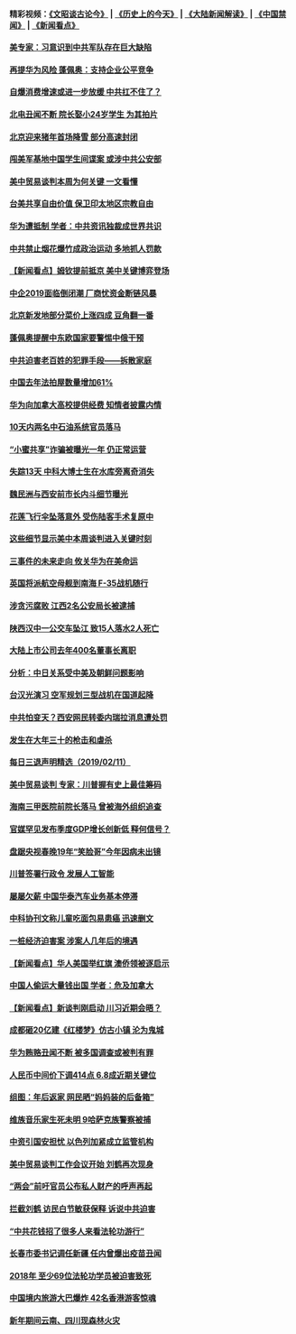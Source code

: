 #### 精彩视频：[《文昭谈古论今》](http://45.76.195.252/wenzhao) | [《历史上的今天》](http://45.76.195.252/today-in-history) | [《大陆新闻解读》](http://45.76.195.252/ntdtv-comedy) | [《中国禁闻》](http://45.76.195.252/ntdtv-news) | [《新闻看点》](http://45.76.195.252/news-insight) 

 #### [美专家：习意识到中共军队存在巨大缺陷](../pages/nsc413/n11040148.md?t=02121831) 

#### [再提华为风险 蓬佩奥：支持企业公平竞争](../pages/nsc413/n11040198.md?t=02121831) 

#### [自爆消费增速或进一步放缓 中共扛不住了？](../pages/nsc413/n11039950.md?t=02121831) 

#### [北电丑闻不断 院长娶小24岁学生 为其拍片](../pages/nsc413/n11040041.md?t=02121831) 

#### [北京迎来猪年首场降雪 部分高速封闭](../pages/nsc413/n11040077.md?t=02121831) 

#### [闯美军基地中国学生间谍案 或涉中共公安部](../pages/nsc413/n11040083.md?t=02121831) 

#### [美中贸易谈判本周为何关键 一文看懂](../pages/nsc413/n11040025.md?t=02121831) 

#### [台美共享自由价值 保卫印太地区宗教自由](../pages/nsc413/n11039742.md?t=02121831) 

#### [华为遭抵制 学者：中共资讯独裁成世界共识](../pages/nsc413/n11036950.md?t=02121831) 

#### [中共禁止烟花爆竹成政治运动 多地抓人罚款](../pages/nsc413/n11039701.md?t=02121831) 

#### [【新闻看点】姆钦提前抵京 美中关键博弈登场](../pages/nsc413/n11040007.md?t=02121831) 

#### [中企2019面临倒闭潮 厂商忧资金断链风暴](../pages/nsc413/n11038847.md?t=02121831) 

#### [北京新发地部分菜价上涨四成 豆角翻一番](../pages/nsc413/n11039338.md?t=02121831) 

#### [蓬佩奥提醒中东欧国家要警惕中俄干预](../pages/nsc413/n11039745.md?t=02121831) 

#### [中共迫害老百姓的犯罪手段——拆散家庭](../pages/nsc413/n11037647.md?t=02121831) 


#### [中国去年法拍屋数量增加61%](../pages/nsc413/n11039188.md?t=02121831) 

#### [华为向加拿大高校提供经费 知情者披露内情](../pages/nsc413/n11039329.md?t=02121831) 

#### [10天内两名中石油系统官员落马](../pages/nsc413/n11039418.md?t=02121831) 

#### [“小蜜共享”诈骗被曝光一年 仍正常运营](../pages/nsc413/n11039249.md?t=02121831) 

#### [失踪13天 中科大博士生在水库旁离奇消失](../pages/nsc413/n11039093.md?t=02121831) 

#### [魏民洲与西安前市长内斗细节曝光](../pages/nsc413/n11039060.md?t=02121831) 

#### [花莲飞行伞坠落意外 受伤陆客手术复原中](../pages/nsc413/n11039238.md?t=02121831) 

#### [这些细节显示美中本周谈判进入关键时刻](../pages/nsc413/n11038794.md?t=02121831) 

#### [三事件的未来走向 攸关华为在美命运](../pages/nsc413/n11038473.md?t=02121831) 

#### [英国将派航空母舰到南海 F-35战机随行](../pages/nsc413/n11039035.md?t=02121831) 

#### [涉贪污腐败 江西2名公安局长被逮捕](../pages/nsc413/n11039015.md?t=02121831) 

#### [陕西汉中一公交车坠江 致15人落水2人死亡](../pages/nsc413/n11038717.md?t=02121831) 

#### [大陆上市公司去年400名董事长离职](../pages/nsc413/n11038684.md?t=02121831) 

#### [分析：中日关系受中美及朝鲜问题影响](../pages/nsc413/n11038742.md?t=02121831) 

#### [台汉光演习 空军规划三型战机在国道起降](../pages/nsc413/n11038767.md?t=02121831) 

#### [中共怕变天？西安网民转委内瑞拉消息遭处罚](../pages/nsc413/n11038709.md?t=02121831) 

#### [发生在大年三十的枪击和虐杀](../pages/nsc413/n11034351.md?t=02121831) 

#### [每日三退声明精选（2019/02/11）](../pages/nsc413/n11038668.md?t=02121831) 

#### [美中贸易谈判 专家：川普握有史上最佳筹码](../pages/nsc413/n11038534.md?t=02121831) 

#### [海南三甲医院前院长落马 曾被海外组织追查](../pages/nsc413/n11038524.md?t=02121831) 

#### [官媒罕见发布季度GDP增长创新低 释何信号？](../pages/nsc413/n11038073.md?t=02121831) 

#### [盘踞央视春晚19年“笑脸哥”今年因病未出镜](../pages/nsc413/n11038056.md?t=02121831) 

#### [川普签署行政令 发展人工智能](../pages/nsc413/n11038189.md?t=02121831) 

#### [屡屡欠薪 中国华泰汽车业务基本停滞](../pages/nsc413/n11038273.md?t=02121831) 

#### [中科协刊文称儿童吃面包易患癌 迅速删文](../pages/nsc413/n11038419.md?t=02121831) 

#### [一桩经济迫害案 涉案人几年后的境遇](../pages/nsc413/n11038247.md?t=02121831) 

#### [【新闻看点】华人美国举红旗 澳侨领被逐启示](../pages/nsc413/n11038210.md?t=02121831) 

#### [中国人偷运大量钱出国 学者：危及加拿大](../pages/nsc413/n11038272.md?t=02121831) 

#### [【新闻看点】新谈判刚启动 川习近期会晤？](../pages/nsc413/n11037934.md?t=02121831) 

#### [成都砸20亿建《红楼梦》仿古小镇 沦为鬼城](../pages/nsc413/n11038030.md?t=02121831) 

#### [华为贿赂丑闻不断 被多国调查或被判有罪](../pages/nsc413/n11038028.md?t=02121831) 

#### [人民币中间价下调414点 6.8成近期关键位](../pages/nsc413/n11037117.md?t=02121831) 

#### [组图：年后返家 网民晒“妈妈装的后备箱”](../pages/nsc413/n11038125.md?t=02121831) 

#### [维族音乐家生死未明 9哈萨克族警察被捕](../pages/nsc413/n11037975.md?t=02121831) 

#### [中资引国安担忧 以色列加紧成立监管机构](../pages/nsc413/n11037999.md?t=02121831) 

#### [美中贸易谈判工作会议开始 刘鹤再次现身](../pages/nsc413/n11037952.md?t=02121831) 

#### [“两会”前吁官员公布私人财产的呼声再起](../pages/nsc413/n11037943.md?t=02121831) 

#### [拦截刘鹤 访民白节敏获保释 诉说中共迫害](../pages/nsc413/n11037782.md?t=02121831) 

#### [“中共花钱招了很多人来看法轮功游行”](../pages/nsc413/n11035086.md?t=02121831) 


#### [长春市委书记调任新疆 任内曾爆出疫苗丑闻](../pages/nsc413/n11037527.md?t=02121831) 

#### [2018年 至少69位法轮功学员被迫害致死](../pages/nsc413/n10908623.md?t=02121831) 

#### [中国境内旅游大巴爆炸 42名香港游客惊魂](../pages/nsc413/n11037284.md?t=02121831) 

#### [新年期间云南、四川现森林火灾](../pages/nsc413/n11037060.md?t=02121831) 

